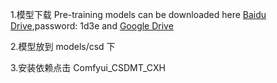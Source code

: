 1.模型下载
Pre-training models can be downloaded here [Baidu Drive](https://pan.baidu.com/s/1C7K4xk5W0X65yUQh41AmfQ),password: 1d3e and [Google Drive](https://drive.google.com/drive/folders/1pvSgkpsb7k6Ph1_oCmFkMQZPgL7PaTO0?usp=drive_link)

2.模型放到 models/csd 下

3.安装依赖点击 Comfyui_CSDMT_CXH
